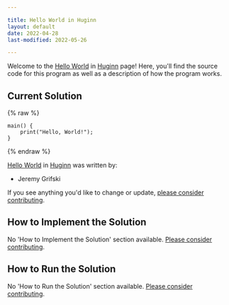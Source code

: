 ```yaml
---

title: Hello World in Huginn
layout: default
date: 2022-04-28
last-modified: 2022-05-26

---
```


Welcome to the [Hello World](https://sampleprograms.io/projects/hello-world) in [Huginn](https://sampleprograms.io/languages/huginn) page! Here, you'll find the source code for this program as well as a description of how the program works.

## Current Solution

{% raw %}

```huginn
main() {
	print("Hello, World!");
}
```

{% endraw %}

[Hello World](https://sampleprograms.io/projects/hello-world) in [Huginn](https://sampleprograms.io/languages/huginn) was written by:

- Jeremy Grifski

If you see anything you'd like to change or update, [please consider contributing](https://github.com/TheRenegadeCoder/sample-programs).

## How to Implement the Solution

No 'How to Implement the Solution' section available. [Please consider contributing](https://github.com/TheRenegadeCoder/sample-programs-website).

## How to Run the Solution

No 'How to Run the Solution' section available. [Please consider contributing](https://github.com/TheRenegadeCoder/sample-programs-website).